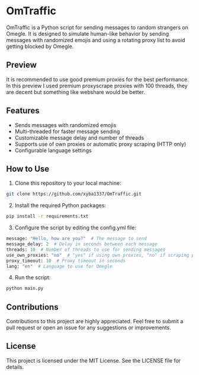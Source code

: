 # OmTraffic

OmTraffic is a Python script for sending messages to random strangers on Omegle. It is designed to simulate human-like behavior by sending messages with randomized emojis and using a rotating proxy list to avoid getting blocked by Omegle.

## Preview
It is recommended to use good premium proxies for the best performance.
In this preview I used premium proxyscrape proxies with 100 threads, they are decent but something like webshare would be better.

## Features

* Sends messages with randomized emojis
* Multi-threaded for faster message sending
* Customizable message delay and number of threads
* Supports use of own proxies or automatic proxy scraping (HTTP only)
* Configurable language settings

## How to Use

1. Clone this repository to your local machine:

```sh
git clone https://github.com/xyba1337/OmTraffic.git
```

2. Install the required Python packages:
```sh
pip install -r requirements.txt
```

3. Configure the script by editing the config.yml file:
```python
message: "Hello, how are you?"  # The message to send
message_delay: 2  # Delay in seconds between each message
threads: 10  # Number of threads to use for sending messages
use_own_proxies: "no"  # "yes" if using own proxies, "no" if scraping proxies
proxy_timeout: 10  # Proxy timeout in seconds
lang: "en"  # Language to use for Omegle
```

4. Run the script:
```python
python main.py
```

## Contributions
Contributions to this project are highly appreciated. Feel free to submit a pull request or open an issue for any suggestions or improvements.

## License

This project is licensed under the MIT License. See the LICENSE file for details.

